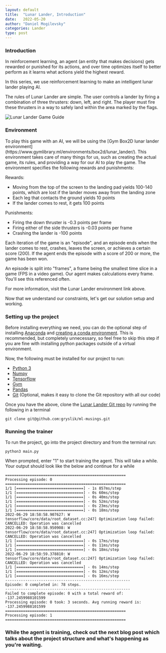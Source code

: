 ```yaml
---
layout: default
title:  "Lunar Lander, Introduction"
date:   2022-05-20
author: "Daniel Mogilevsky"
categories: Lander
type: post
---
```

<h3>Introduction</h3>
In reinforcement learning, an agent (an entity that makes decisions) gets rewarded or 
punished for its actions, and over time optimizes itself to better perform as it learns what actions yield the highest reward.

In this series, we use reinforcement learning to make an intelligent lunar lander playing AI.

The rules of Lunar Lander are simple. The user controls a lander by firing a combination of three thrusters:
down, left, and right. The player must fire these thrusters in a way to safely land within the area marked by the flags.

![Lunar Lander Game Guide](/ml-musings/assets/images/lunar_lander.png)


<h3>Environment</h3>
To play this game with an AI, we will be using the [Gym Box2D lunar lander environment](https://www.gymlibrary.ml/environments/box2d/lunar_lander/). 
This environment takes care of many things for us, such as creating the actual game, its rules, and providing a way
for our AI to play the game. The environment specifies the following rewards and punishments:

Rewards:
* Moving from the top of the screen to the landing pad yields 100-140 points, which are lost if the lander moves away from the landing zone
* Each leg that contacts the ground yields 10 points
* If the lander comes to rest, it gets 100 points

Punishments:
* Firing the down thruster is -0.3 points per frame
* Firing either of the side thrusters is -0.03 points per frame
* Crashing the lander is -100 points

Each iteration of the game is an "episode", and an episode ends when the lander comes to rest, crashes, leaves the screen, or achieves a certain score (200).
If the agent ends the episode with a score of 200 or more, the game has been won.

An episode is split into "frames", a frame being the smallest time slice in a game (FPS in a video game). Our agent
makes calculations every frame. You'll see this referenced often.

For more information, visit the Lunar Lander environment link above.

Now that we understand our constraints, let's get our solution setup and working.

<h3>Setting up the project</h3>

Before installing everything we need, you can do the optional step of installing [Anaconda](https://www.anaconda.com/)
and [creating a conda environment](https://www.machinelearningplus.com/deployment/conda-create-environment-and-everything-you-need-to-know-to-manage-conda-virtual-environment/). 
This is recommended, but completely unnecessary, so feel free to skip this step if you are fine with installing python
packages outside of a virtual environment.

Now, the following must be installed for our project to run:
* [Python 3](https://www.python.org/downloads/)
* [Numpy](https://numpy.org/install/)
* [Tensorflow](https://www.tensorflow.org/install/)
* [Gym](https://pypi.org/project/gym/)
* [Pandas](https://pypi.org/project/pandas/)
* [Git](https://git-scm.com/downloads) (Optional, makes it easy to clone the Git repository with all our code)

Once you have the above, clone the [Lunar Lander Git repo](https://github.com/gryslik/ml-musings/tree/lunar_lander) by
running the following in a terminal

<p><code>git clone git@github.com:gryslik/ml-musings.git</code></p>

<h3>Running the trainer</h3>
To run the project, go into the project directory and from the terminal run:
<p><code>python3 main.py</code></p> 

When prompted, enter "1" to start training the agent. This will take a while. Your output should
look like the below and continue for a while

```text
======================================================
Processing episode: 0
======================================================
1/1 [==============================] - 1s 857ms/step
1/1 [==============================] - 0s 60ms/step
1/1 [==============================] - 0s 40ms/step
1/1 [==============================] - 0s 52ms/step
1/1 [==============================] - 0s 23ms/step
1/1 [==============================] - 0s 18ms/step
2022-06-29 18:58:58.907627: W tensorflow/core/data/root_dataset.cc:247] Optimization loop failed: CANCELLED: Operation was cancelled
2022-06-29 18:58:58.950908: W tensorflow/core/data/root_dataset.cc:247] Optimization loop failed: CANCELLED: Operation was cancelled
1/1 [==============================] - 0s 17ms/step
1/1 [==============================] - 0s 11ms/step
1/1 [==============================] - 0s 18ms/step
2022-06-29 18:58:59.378810: W tensorflow/core/data/root_dataset.cc:247] Optimization loop failed: CANCELLED: Operation was cancelled
1/1 [==============================] - 0s 14ms/step
1/1 [==============================] - 0s 12ms/step
1/1 [==============================] - 0s 16ms/step
--------------------------------------------------------
Episode: 0 completed in: 78 steps.
--------------------------------------------------------
Failed to complete episode: 0 with a total reward of: -137.2459988101599
Processing episode: 0 took: 3 seconds. Avg running reward is: -137.2459988101599
======================================================
Processing episode: 1
======================================================
```

<h3>While the agent is training, check
out the next blog post which talks about the project structure and what's happening as you're waiting.</h3>






